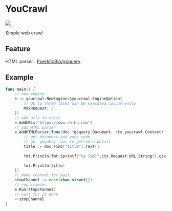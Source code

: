 # YouCrawl

![](https://img.shields.io/badge/-Go-black?logo=go)

Simple web crawl

## Feature
HTML parser : [PuerkitoBio/goquery](https://github.com/PuerkitoBio/goquery)
## Example
```go
func main() {
    // new engine
    e := youcrawl.NewEngine(&youcrawl.EngineOption{
        // Up to three tasks can be executed concurrently
        MaxRequest: 3
    })
    // add urls to crawl
    e.AddURLs("https://www.zhihu.com")
    // add HTML parser
	e.AddHTMLParser(func(doc *goquery.Document, ctx youcrawl.Context) {
        // get document and your code
        // go `goquery` doc to get more detail
        title := doc.Find("title").Text()
        
        fmt.Println(fmt.Sprintf("%s [%d]",ctx.Request.URL.String(),ctx.Response.StatusCode))
        
		fmt.Println(title)
    })
    // make channel for wait
    stopChannel := make(chan struct{})
    // run crawler
    e.Run(stopChannel)
    // wait for it done
	<-stopChannel
}
```
